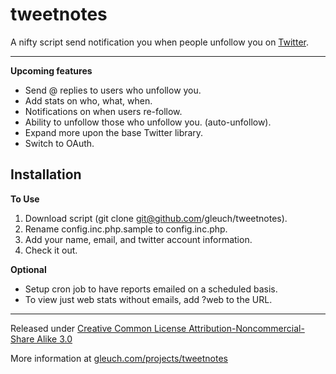 tweetnotes
========================================================================================

A nifty script send notification you when people unfollow you on [Twitter](http://www.twitter.com).

----------------------------------------------------------------------------------------


**Upcoming features**

* Send @ replies to users who unfollow you.
* Add stats on who, what, when.
* Notifications on when users re-follow.
* Ability to unfollow those who unfollow you. (auto-unfollow).
* Expand more upon the base Twitter library.
* Switch to OAuth.



Installation
----------------------------------

**To Use**

1. Download script (git clone git@github.com/gleuch/tweetnotes).
2. Rename config.inc.php.sample to config.inc.php.
3. Add your name, email, and twitter account information.
4. Check it out.

**Optional**

* Setup cron job to have reports emailed on a scheduled basis.
* To view just web stats without emails, add ?web to the URL.


----------------------------------------------------------------------------------------

Released under [Creative Common License Attribution-Noncommercial-Share Alike 3.0](http://creativecommons.org/licenses/by-nc-sa/3.0/us/)

More information at [gleuch.com/projects/tweetnotes](http://www.gleuch.com/projects/tweetnotes)